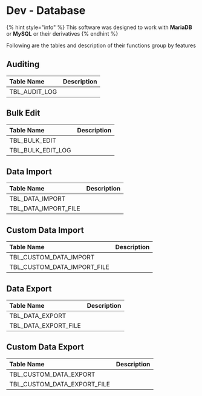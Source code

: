 # Dev - Database

{% hint style="info" %}
This software was designed to work with **MariaDB** or **MySQL** or their derivatives 
{% endhint %}

Following are the tables and description of their functions group by features

## Auditing

| Table Name | Description |
| :--- | :--- |
| TBL\_AUDIT\_LOG |  |

## Bulk Edit

| Table Name | Description |
| :--- | :--- |
| TBL\_BULK\_EDIT |  |
| TBL\_BULK\_EDIT\_LOG |  |

## Data Import

| Table Name | Description |
| :--- | :--- |
| TBL\_DATA\_IMPORT |  |
| TBL\_DATA\_IMPORT\_FILE |  |

## Custom Data Import

| Table Name | Description |
| :--- | :--- |
| TBL\_CUSTOM\_DATA\_IMPORT |  |
| TBL\_CUSTOM\_DATA\_IMPORT\_FILE |  |

## Data Export

| Table Name | Description |
| :--- | :--- |
| TBL\_DATA\_EXPORT |  |
| TBL\_DATA\_EXPORT\_FILE |  |

## Custom Data Export

| Table Name | Description |
| :--- | :--- |
| TBL\_CUSTOM\_DATA\_EXPORT |  |
| TBL\_CUSTOM\_DATA\_EXPORT\_FILE |  |



